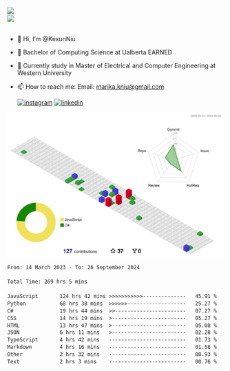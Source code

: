 <a href="https://github.com/anuraghazra/github-readme-stats">
  <img align="center" src="https://github-readme-stats.vercel.app/api?username=KexunNiu&show_icons=true" />
</a>
</br>
<a href="https://github.com/anuraghazra/github-readme-stats">
  <img align="center" src="https://github-readme-stats.vercel.app/api/top-langs/?username=KexunNiu" />
</a>

</br>
</br>

- 👋 Hi, I’m @KexunNiu
- 👀 Bachelor of Computing Science at Ualberta EARNED
- 🌱 Currently study in Master of Electrical and Computer Engineering at Western University
- 📫 How to reach me: Email: marika.kniu@gmail.com
  
  [![instagram](https://github.com/shikhar1020jais1/Git-Social/blob/master/Icons/Instagram1.png (Instagram))][1] [![linkedin](https://github.com/shikhar1020jais1/Git-Social/blob/master/Icons/LinkedIn1.png (LinkedIn))][2]

<!-- To Link your profile to the media buttons -->

[1]: https://www.instagram.com/barryn719_
[2]: https://www.linkedin.com/in/kexun-niu



![](./profile-3d-contrib/profile-gitblock.svg)

<!--START_SECTION:waka-->

```txt
From: 14 March 2023 - To: 26 September 2024

Total Time: 269 hrs 5 mins

JavaScript       124 hrs 42 mins >>>>>>>>>>>--------------   45.91 %
Python           68 hrs 38 mins  >>>>>>-------------------   25.27 %
C#               19 hrs 44 mins  >>-----------------------   07.27 %
CSS              14 hrs 19 mins  >------------------------   05.27 %
HTML             13 hrs 47 mins  >------------------------   05.08 %
JSON             6 hrs 11 mins   >------------------------   02.28 %
TypeScript       4 hrs 42 mins   -------------------------   01.73 %
Markdown         4 hrs 16 mins   -------------------------   01.58 %
Other            2 hrs 32 mins   -------------------------   00.93 %
Text             2 hrs 3 mins    -------------------------   00.76 %
```

<!--END_SECTION:waka-->


